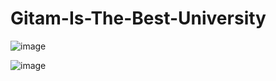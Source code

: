 # Gitam-Is-The-Best-University

![image](https://user-images.githubusercontent.com/89067974/136045366-0995b302-5081-4480-9354-c34b04f6194b.png)

![image](https://user-images.githubusercontent.com/89067974/136045548-2e8ac2c0-f838-48fe-987c-4fc04f7b5e54.png)





